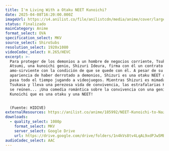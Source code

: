 ```yaml
---
title: I'm Living With a Otaku NEET Kunoichi?
date: 2025-04-08T16:20:00.000Z
imageUrl: https://s4.anilist.co/file/anilistcdn/media/anime/cover/large/bx174654-J8OduNFjRpVY.jpg
status: Finalizado
mainCategory: Anime
format_select: OVA
specification_select: MKV
source_select: ShiroSubs
resolution_select: 1920x1080
videoCodec_select: H.265/HEVC
excerpt: >-
  Para proteger de los demonios a un hombre de negocios corriente, Tsukasa
  Atsumi, una kunoichi genio, Shizuri Ideura, firma con él un contrato de
  amo-sirviente con la condición de que se quede con él. A pesar de su genial
  apariencia de haber derrotado a demonios, Shizuri es una otaku NEET que se
  pasa todo el tiempo jugando a videojuegos. Mientras Shizuri es mimada por
  Tsukasa y lleva una perezosa vida de convivencia, las estrafalarias Kunoichi
  se reúnen... ¡Una comedia romántica sobre la convivencia con una genial
  Kunoichi que es una otaku y una NEET!


  (Fuente: HIDIVE)
externalResources: https://anilist.co/anime/185992/NEET-Kunoichi-to-Naze-ka-Dousei-Hajimemashita-OVAs/
downloads:
  - quality_select: 1080p
    format_select: MKV
    server_select: Google Drive
    url: https://drive.google.com/drive/folders/1n4kVs8tv4LqAL9xdPJw5MBXQEn6nOMHK?usp=sharing
audioCodec_select: AAC
---
```

